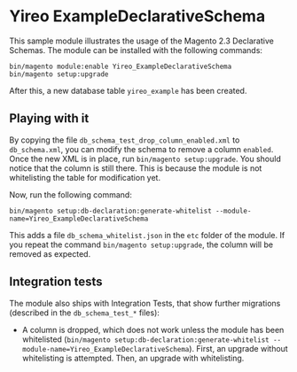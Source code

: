 # Yireo ExampleDeclarativeSchema
This sample module illustrates the usage of the Magento 2.3 Declarative Schemas. The module can be installed with the following commands:

    bin/magento module:enable Yireo_ExampleDeclarativeSchema
    bin/magento setup:upgrade
    
After this, a new database table `yireo_example` has been created.

## Playing with it
By copying the file `db_schema_test_drop_column_enabled.xml` to `db_schema.xml`, you can modify the schema to remove a column `enabled`. Once the new XML is in place, run `bin/magento setup:upgrade`. You should notice that the column is still there. This is because the module is not whitelisting the table for modification yet.

Now, run the following command:

    bin/magento setup:db-declaration:generate-whitelist --module-name=Yireo_ExampleDeclarativeSchema
    
This adds a file `db_schema_whitelist.json` in the `etc` folder of the module. If you repeat the command `bin/magento setup:upgrade`, the column will be removed as expected.

## Integration tests
The module also ships with Integration Tests, that show further migrations (described in the `db_schema_test_*` files):

- A column is dropped, which does not work unless the module has been whitelisted (`bin/magento setup:db-declaration:generate-whitelist --module-name=Yireo_ExampleDeclarativeSchema`). First, an upgrade without whitelisting is attempted. Then, an upgrade with whitelisting.